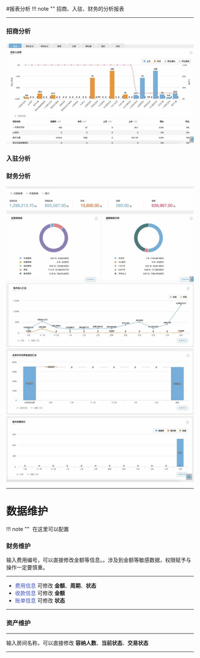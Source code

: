 #报表分析
!!! note ""
    招商、入驻、财务的分析报表
***

### **招商分析**
![](pic/080_001.jpg)



### **入驻分析**


### **财务分析**
![](pic/080_002.jpg)
![](pic/080_003.jpg)
![](pic/080_004.jpg)
![](pic/080_005.jpg)

***

# 数据维护
!!! note ""
​    在这里可以配置


### **财务维护**
输入费用编号，可以直接修改金额等信息。。涉及到金额等敏感数据，权限赋予与操作一定要慎重。

***

- <font color=#3F51B5>费用信息</font> 
 可修改 **金额**、**周期**、**状态**
- <font color=#3F51B5>收款信息</font>
 可修改 **金额**
- <font color=#3F51B5>账单信息</font>
 可修改 **状态**

***

### **资产维护**

***

输入房间名称，可以直接修改 **容纳人数**、**当前状态**、**交易状态**

***

